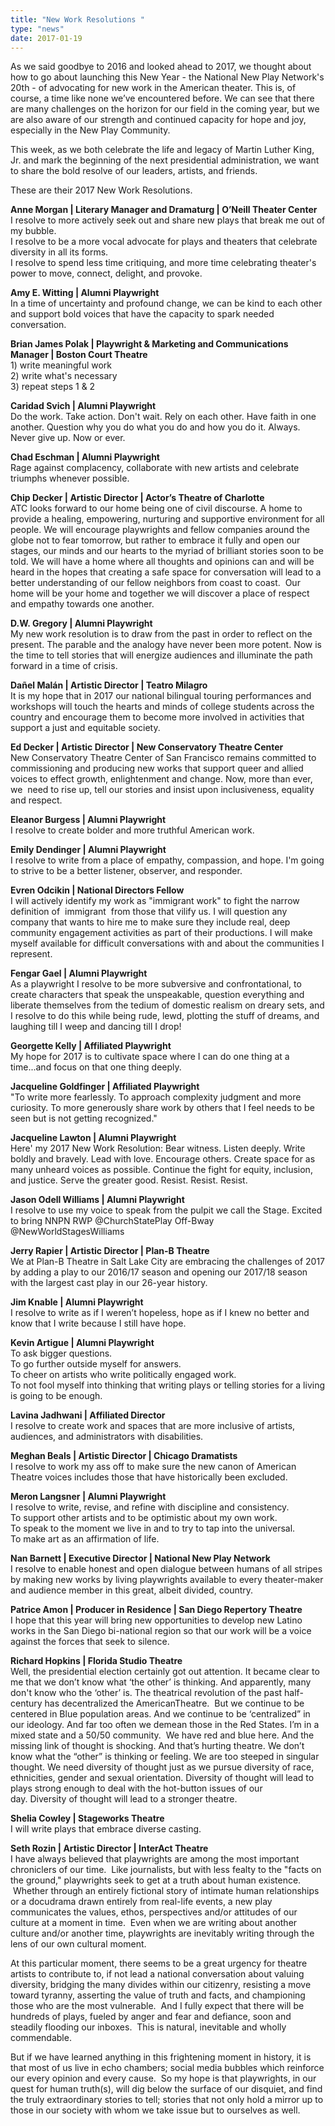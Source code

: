```yaml
---
title: "New Work Resolutions "
type: "news"
date: 2017-01-19
---
```


<p>As we said goodbye to 2016 and looked ahead to 2017, we thought about how to go about launching this New Year - the National New Play Network's 20th - of advocating for new work in the American theater. This is, of course, a time like none we’ve encountered before. We can see that there are many challenges on the horizon for our field in the coming year, but we are also aware of our strength and continued capacity for hope and joy, especially in the New Play Community.</p>
<p>This week, as we both celebrate the life and legacy of Martin Luther King, Jr. and mark the beginning of the next presidential administration, we want to share the bold resolve of our leaders, artists, and friends.</p>
<p>These are their 2017 New Work Resolutions.</p>
<p><strong>Anne Morgan | Literary Manager and Dramaturg | O’Neill Theater Center</strong><br />I resolve to more actively seek out and share new plays that break me out of my bubble.<br />I resolve to be a more vocal advocate for plays and theaters that celebrate diversity in all its forms.<br />I resolve to spend less time critiquing, and more time celebrating theater's power to move, connect, delight, and provoke.</p>
<p><strong>Amy E. Witting | Alumni Playwright</strong><br />In a time of uncertainty and profound change, we can be kind to each other and support bold voices that have the capacity to spark needed conversation.</p>
<p><strong>Brian James Polak | Playwright &amp; Marketing and Communications Manager | Boston Court Theatre</strong><br />1) write meaningful work<br />2) write what's necessary<br />3) repeat steps 1 &amp; 2</p>
<p><span><strong>Caridad Svich | Alumni Playwright</strong></span><br />Do the work. Take action. Don't wait. Rely on each other. Have faith in one another. Question why you do what you do and how you do it. Always. Never give up. Now or ever.</p>
<p><span><strong>Chad Eschman | Alumni Playwright</strong></span><br />Rage against complacency, collaborate with new artists and celebrate triumphs whenever possible.</p>
<p><strong><span>Chip Decker | Artistic Director | Actor’s Theatre of Charlotte</span></strong><br />ATC looks forward to our home being one of civil discourse. A home to provide a healing, empowering, nurturing and supportive environment for all people. We will encourage playwrights and fellow companies around the globe not to fear tomorrow, but rather to embrace it fully and open our stages, our minds and our hearts to the myriad of brilliant stories soon to be told. We will have a home where all thoughts and opinions can and will be heard in the hopes that creating a safe space for conversation will lead to a better understanding of our fellow neighbors from coast to coast.  Our home will be your home and together we will discover a place of respect and empathy towards one another.</p>
<p><strong>D.W. Gregory | Alumni Playwright<br />​</strong>My new work resolution is to draw from the past in order to reflect on the present. The parable and the analogy have never been more potent. Now is the time to tell stories that will energize audiences and illuminate the path forward in a time of crisis.</p>
<p><strong>Dañel Malán | Artistic Director | Teatro Milagro</strong><br />It is my hope that in 2017 our national bilingual touring performances and workshops will touch the hearts and minds of college students across the country and encourage them to become more involved in activities that support a just and equitable society.</p>
<p><span><strong>Ed Decker | Artistic Director | New Conservatory Theatre Center</strong></span><br />New Conservatory Theatre Center of San Francisco remains committed to commissioning and producing new works that support queer and allied voices to effect growth, enlightenment and change. Now, more than ever, we  need to rise up, tell our stories and insist upon inclusiveness, equality and respect. </p>
<p><strong>Eleanor Burgess | Alumni Playwright<br />​</strong>I resolve to create bolder and more truthful American work.</p>
<p><strong>Emily Dendinger | Alumni Playwright</strong><br />I resolve to write from a place of empathy, compassion, and hope. I'm going to strive to be a better listener, observer, and responder.</p>
<p><span><strong>Evren Odcikin | National Directors Fellow</strong></span><br />I will actively identify my work as "immigrant work" to fight the narrow definition of  immigrant  from those that vilify us. I will question any company that wants to hire me to make sure they include real, deep community engagement activities as part of their productions. I will make myself available for difficult conversations with and about the communities I represent.</p>
<p><span><strong>Fengar Gael | Alumni Playwright</strong></span><br />As a playwright I resolve to be more subversive and confrontational, to create characters that speak the unspeakable, question everything and liberate themselves from the tedium of domestic realism on dreary sets, and I resolve to do this while being rude, lewd, plotting the stuff of dreams, and laughing till I weep and dancing till I drop!</p>
<p><strong>Georgette Kelly | </strong><span><strong>Affiliated</strong></span><strong> Playwright</strong><br />My hope for 2017 is to cultivate space where I can do one thing at a time...and focus on that one thing deeply.</p>
<p><strong>Jacqueline Goldfinger | Affiliated Playwright</strong><br />"To write more fearlessly. To approach complexity judgment and more curiosity. To more generously share work by others that I feel needs to be seen but is not getting recognized."</p>
<p><strong>Jacqueline Lawton | Alumni Playwright<br />​</strong>Here' my 2017 New Work Resolution: Bear witness. Listen deeply. Write boldly and bravely. Lead with love. Encourage others. Create space for as many unheard voices as possible. Continue the fight for equity, inclusion, and justice. Serve the greater good. Resist. Resist. Resist.</p>
<p><strong><span>Jason Odell Williams</span> | Alumni Playwright </strong><br />I resolve to use my voice to speak from the pulpit we call the Stage. Excited to bring NNPN RWP @ChurchStatePlay Off-Bway @NewWorldStagesWilliams</p>
<p><span><strong>Jerry Rapier | Artistic Director | Plan-B Theatre</strong></span><br />We at Plan-B Theatre in Salt Lake City are embracing the challenges of 2017 by adding a play to our 2016/17 season and opening our 2017/18 season with the largest cast play in our 26-year history.</p>
<p><strong>Jim Knable | Alumni Playwright<br />​</strong>I resolve to write as if I weren’t hopeless, hope as if I knew no better and know that I write because I still have hope.</p>
<p><span><strong>Kevin Artigue</strong></span><strong> | Alumni Playwright</strong><br />To ask bigger questions.<br />To go further outside myself for answers.<br />To cheer on artists who write politically engaged work.<br />To not fool myself into thinking that writing plays or telling stories for a living is going to be enough.</p>
<p><strong>Lavina Jadhwani | Affiliated Director</strong><br />I resolve to create work and spaces that are more inclusive of artists, audiences, and administrators with disabilities.</p>
<p><span><strong>Meghan Beals | Artistic Director | Chicago Dramatists</strong></span><br />I resolve to work my ass off to make sure the new canon of American Theatre voices includes those that have historically been excluded.</p>
<p><span><strong>Meron Langsner | Alumni Playwright</strong></span><br />I resolve to write, revise, and refine with discipline and consistency.<br />To support other artists and to be optimistic about my own work.<br />To speak to the moment we live in and to try to tap into the universal.<br /><span>To make art as an affirmation of life.</span></p>
<p><strong>Nan Barnett | Executive Director | National New Play Network</strong><br />I resolve to enable honest and open dialogue between humans of all stripes by making new works by living playwrights available to every theater-maker and audience member in this great, albeit divided, country.</p>
<p><strong>Patrice Amon | Producer in Residence | San Diego Repertory Theatre</strong><br />I hope that this year will bring new opportunities to develop new Latino works in the San Diego bi-national region so that our work will be a voice against the forces that seek to silence.</p>
<p><span><strong>Richard Hopkins | Florida Studio Theatre</strong></span><br />Well, the presidential election certainly got out attention. It became clear to me that we don’t know what ‘the other’ is thinking. And apparently, many don't know who the ‘other’ is. The theatrical revolution of the past half-century has decentralized the AmericanTheatre.  But we continue to be centered in Blue population areas. And we continue to be ‘centralized” in our ideology. And far too often we demean those in the Red States. <span>I’m in a mixed state and a 50/50 community.</span>  We have red and blue here. And the missing link of thought is shocking. <span>And that’s hurting theatre. </span>We don’t know what the “other” is thinking or feeling. We are too steeped in singular thought. We need diversity of thought just as we pursue diversity of race, ethnicities, gender and sexual orientation. <span>Diversity of thought will lead to plays strong enough to deal with the hot-button issues of our day. </span>Diversity of thought will lead to a stronger theatre.</p>
<p><strong>Shelia Cowley | Stageworks Theatre</strong><br />I will write plays that embrace diverse casting.</p>
<p><strong><span>Seth Rozin | Artistic Director | InterAct Theatre</span></strong><br />I have always believed that playwrights are among the most important chroniclers of our time.  Like journalists, but with less fealty to the "facts on the ground," playwrights seek to get at a truth about human existence.  Whether through an entirely fictional story of intimate human relationships or a docudrama drawn entirely from real-life events, a new play communicates the values, ethos, perspectives and/or attitudes of our culture at a moment in time.  Even when we are writing about another culture and/or another time, playwrights are inevitably writing through the lens of our own cultural moment.</p>
<p>At this particular moment, there seems to be a great urgency for theatre artists to contribute to, if not lead a national conversation about valuing diversity, bridging the many divides within our citizenry, resisting a move toward tyranny, asserting the value of truth and facts, and championing those who are the most vulnerable.  And I fully expect that there will be hundreds of plays, fueled by anger and fear and defiance, soon and steadily flooding our inboxes.  This is natural, inevitable and wholly commendable.</p>
<p>But if we have learned anything in this frightening moment in history, it is that most of us live in echo chambers; social media bubbles which reinforce our every opinion and every cause.  So my hope is that playwrights, in our quest for human truth(s), will dig below the surface of our disquiet, and find the truly extraordinary stories to tell; stories that not only hold a mirror up to those in our society with whom we take issue but to ourselves as well.</p>
